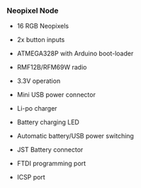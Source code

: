 ### Neopixel Node

- 16 RGB Neopixels
- 2x button inputs

- ATMEGA328P with Arduino boot-loader
- RMF12B/RFM69W radio
- 3.3V operation
- Mini USB power connector
- Li-po charger
- Battery charging LED
- Automatic battery/USB power switching
- JST Battery connector
- FTDI programming port
- ICSP port
